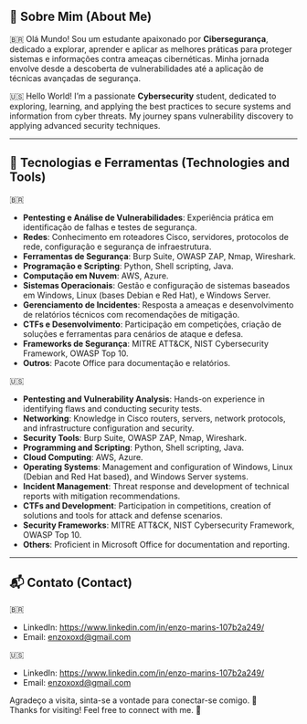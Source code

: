 ## 📌 Sobre Mim (About Me)

🇧🇷
Olá Mundo! Sou um estudante apaixonado por **Cibersegurança**, dedicado a explorar, aprender e aplicar as melhores práticas para proteger sistemas e informações contra ameaças cibernéticas. Minha jornada envolve desde a descoberta de vulnerabilidades até a aplicação de técnicas avançadas de segurança.

🇺🇸
Hello World! I’m a passionate **Cybersecurity** student, dedicated to exploring, learning, and applying the best practices to secure systems and information from cyber threats. My journey spans vulnerability discovery to applying advanced security techniques.

---
## 🧰 Tecnologias e Ferramentas (Technologies and Tools)

🇧🇷
- **Pentesting e Análise de Vulnerabilidades**: Experiência prática em identificação de falhas e testes de segurança.
- **Redes**: Conhecimento em roteadores Cisco, servidores, protocolos de rede, configuração e segurança de infraestrutura.
- **Ferramentas de Segurança**: Burp Suite, OWASP ZAP, Nmap, Wireshark.
- **Programação e Scripting**: Python, Shell scripting, Java.
- **Computação em Nuvem**: AWS, Azure.
- **Sistemas Operacionais**: Gestão e configuração de sistemas baseados em Windows, Linux (bases Debian e Red Hat), e Windows Server.
- **Gerenciamento de Incidentes**: Resposta a ameaças e desenvolvimento de relatórios técnicos com recomendações de mitigação.
- **CTFs e Desenvolvimento**: Participação em competições, criação de soluções e ferramentas para cenários de ataque e defesa.
- **Frameworks de Segurança**: MITRE ATT&CK, NIST Cybersecurity Framework, OWASP Top 10.
- **Outros**: Pacote Office para documentação e relatórios.

🇺🇸
- **Pentesting and Vulnerability Analysis**: Hands-on experience in identifying flaws and conducting security tests.
- **Networking**: Knowledge in Cisco routers, servers, network protocols, and infrastructure configuration and security.
- **Security Tools**: Burp Suite, OWASP ZAP, Nmap, Wireshark.
- **Programming and Scripting**: Python, Shell scripting, Java.
- **Cloud Computing**: AWS, Azure.
- **Operating Systems**: Management and configuration of Windows, Linux (Debian and Red Hat based), and Windows Server systems.
- **Incident Management**: Threat response and development of technical reports with mitigation recommendations.
- **CTFs and Development**: Participation in competitions, creation of solutions and tools for attack and defense scenarios.
- **Security Frameworks**: MITRE ATT&CK, NIST Cybersecurity Framework, OWASP Top 10.
- **Others**: Proficient in Microsoft Office for documentation and reporting.

---

## 📬 Contato (Contact)

🇧🇷
- LinkedIn: https://www.linkedin.com/in/enzo-marins-107b2a249/
- Email: enzoxoxd@gmail.com

🇺🇸
- LinkedIn: https://www.linkedin.com/in/enzo-marins-107b2a249/
- Email: enzoxoxd@gmail.com

Agradeço a visita, sinta-se a vontade para conectar-se comigo. 🚀  
Thanks for visiting! Feel free to connect with me. 🚀
